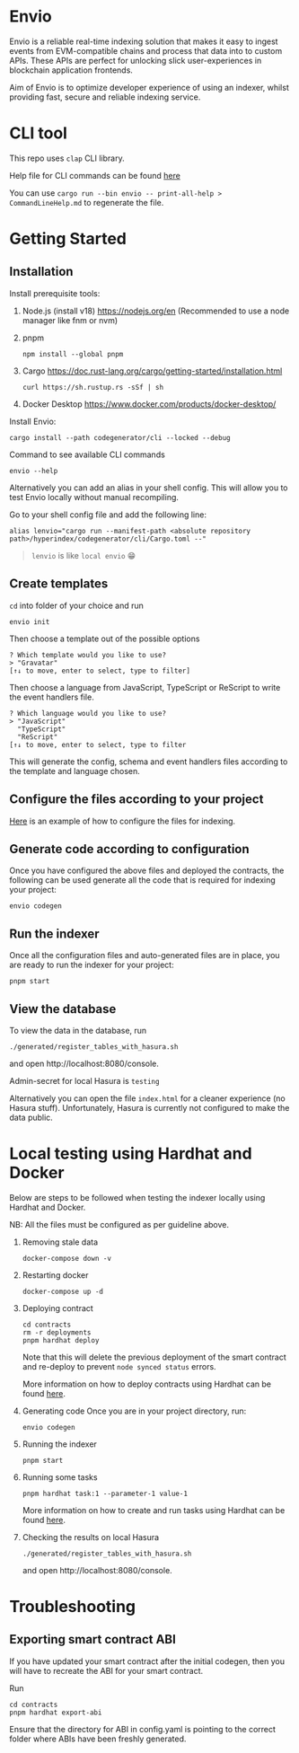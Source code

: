 # Envio

Envio is a reliable real-time indexing solution that makes it easy to ingest events from EVM-compatible chains and process that data into to custom APIs. These APIs are perfect for unlocking slick user-experiences in blockchain application frontends.

Aim of Envio is to optimize developer experience of using an indexer, whilst providing fast, secure and reliable indexing service.

# CLI tool

This repo uses `clap` CLI library.

Help file for CLI commands can be found [here](codegenerator/cli/CommandLineHelp.md)

You can use `cargo run --bin envio -- print-all-help > CommandLineHelp.md` to regenerate the file.

# Getting Started

## Installation

Install prerequisite tools:

1. Node.js (install v18) https://nodejs.org/en
   (Recommended to use a node manager like fnm or nvm)
2. pnpm

   ```
   npm install --global pnpm
   ```

3. Cargo https://doc.rust-lang.org/cargo/getting-started/installation.html

   ```
   curl https://sh.rustup.rs -sSf | sh
   ```

4. Docker Desktop https://www.docker.com/products/docker-desktop/

Install Envio:

```
cargo install --path codegenerator/cli --locked --debug
```

Command to see available CLI commands

```
envio --help
```

Alternatively you can add an alias in your shell config. This will allow you to test Envio locally without manual recompiling.

Go to your shell config file and add the following line:

```
alias lenvio="cargo run --manifest-path <absolute repository path>/hyperindex/codegenerator/cli/Cargo.toml --"
```

> `lenvio` is like `local envio` 😁

## Create templates

`cd` into folder of your choice and run

```
envio init
```

Then choose a template out of the possible options

```
? Which template would you like to use?
> "Gravatar"
[↑↓ to move, enter to select, type to filter]
```

Then choose a language from JavaScript, TypeScript or ReScript to write the event handlers file.

```
? Which language would you like to use?
> "JavaScript"
  "TypeScript"
  "ReScript"
[↑↓ to move, enter to select, type to filter
```

This will generate the config, schema and event handlers files according to the template and language chosen.

## Configure the files according to your project

[Here](codegenerator/templates/static/greeter_template/typescript/README.md) is an example of how to configure the files for indexing.

## Generate code according to configuration

Once you have configured the above files and deployed the contracts, the following can be used generate all the code that is required for indexing your project:

```
envio codegen
```

## Run the indexer

Once all the configuration files and auto-generated files are in place, you are ready to run the indexer for your project:

```
pnpm start
```

## View the database

To view the data in the database, run

```
./generated/register_tables_with_hasura.sh
```

and open http://localhost:8080/console.

Admin-secret for local Hasura is `testing`

Alternatively you can open the file `index.html` for a cleaner experience (no Hasura stuff). Unfortunately, Hasura is currently not configured to make the data public.

# Local testing using Hardhat and Docker

Below are steps to be followed when testing the indexer locally using Hardhat and Docker.

NB: All the files must be configured as per guideline above.

1. Removing stale data

   ```
   docker-compose down -v
   ```

2. Restarting docker

   ```
   docker-compose up -d
   ```

3. Deploying contract

   ```
   cd contracts
   rm -r deployments
   pnpm hardhat deploy
   ```

   Note that this will delete the previous deployment of the smart contract and re-deploy to prevent `node synced status` errors.

   More information on how to deploy contracts using Hardhat can be found [here](https://hardhat.org/hardhat-runner/docs/guides/deploying).

4. Generating code
   Once you are in your project directory, run:

   ```
   envio codegen
   ```

5. Running the indexer

   ```
   pnpm start
   ```

6. Running some tasks

   ```
   pnpm hardhat task:1 --parameter-1 value-1
   ```

   More information on how to create and run tasks using Hardhat can be found [here](https://hardhat.org/hardhat-runner/docs/advanced/create-task).

7. Checking the results on local Hasura
   ```
   ./generated/register_tables_with_hasura.sh
   ```
   and open http://localhost:8080/console.

# Troubleshooting

## Exporting smart contract ABI

If you have updated your smart contract after the initial codegen, then you will have to recreate the ABI for your smart contract.

Run

```
cd contracts
pnpm hardhat export-abi
```

Ensure that the directory for ABI in config.yaml is pointing to the correct folder where ABIs have been freshly generated.
